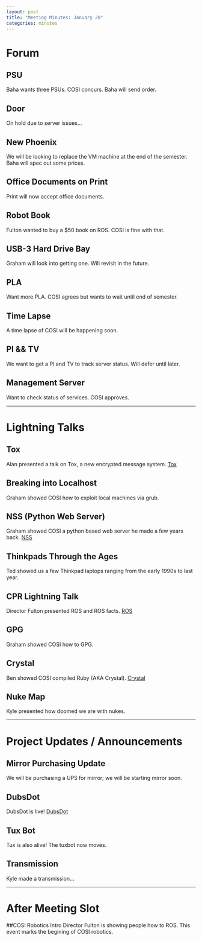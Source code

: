 ```yaml
---
layout: post
title: "Meeting Minutes: January 20"
categories: minutes
---
```


# Forum

## PSU
Baha wants three PSUs. COSI concurs. Baha will send order.

## Door
On hold due to server issues...

## New Phoenix
We will be looking to replace the VM machine at the end of the semester. Baha will spec out some prices.

## Office Documents on Print
Print will now accept office documents.

## Robot Book
Fulton wanted to buy a $50 book on ROS. COSI is fine with that.

## USB-3 Hard Drive Bay
Graham will look into getting one. Will revisit in the future.

## PLA
Want more PLA. COSI agrees but wants to wait until end of semester.

## Time Lapse
A time lapse of COSI will be happening soon.

## PI && TV
We want to get a PI and TV to track server status. Will defer until later.

## Management Server
Want to check status of services. COSI approves.


---

# Lightning Talks

## Tox
Alan presented a talk on Tox, a new encrypted message system. [Tox](https://tox.chat/)

## Breaking into Localhost
Graham showed COSI how to exploit local machines via grub.

## NSS (Python Web Server)
Graham showed COSI a python based web server he made a few years back. [NSS](https://github.com/grissess/nss)

## Thinkpads Through the Ages
Ted showed us a few Thinkpad laptops ranging from the early 1990s to last year.

## CPR Lightning Talk
Director Fulton presented ROS and ROS facts. [ROS](http://www.ros.org/)

## GPG
Graham showed COSI how to GPG.

## Crystal
Ben showed COSI compiled Ruby (AKA Crystal). [Crystal](https://github.com/manastech/crystal)

## Nuke Map
Kyle presented how doomed we are with nukes.

 ---

# Project Updates / Announcements

## Mirror Purchasing Update
We will be purchasing a UPS for mirror; we will be starting mirror soon.

## DubsDot
DubsDot is live! [DubsDot](dubsdot.cosi.clarkson.edu)

## Tux Bot
Tux is also alive! The tuxbot now moves.

## Transmission
Kyle made a transmission... 

---

# After Meeting Slot

##COSI Robotics Intro
Director Fulton is showing people how to ROS. This event marks the begining of COSI robotics.
